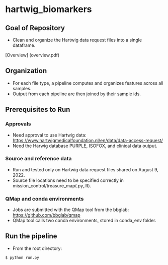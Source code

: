# hartwig_biomarkers

## Goal of Repository
* Clean and organize the Hartwig data request files into a single dataframe. 

[Overview] (overview.pdf)

## Organization
* For each file type, a pipeline computes and organizes features across all samples. 
* Output from each pipeline are then joined by their sample ids.

## Prerequisites to Run

### Approvals
* Need approval to use Hartwig data: https://www.hartwigmedicalfoundation.nl/en/data/data-access-request/ 
* Need the Harwig database PURPLE, ISOFOX, and clinical data output. 

### Source and reference data 
* Run and tested only on Hartwig data request files shared on August 9, 2022.
* Source file locations need to be specified correctly in mission_control/treasure_map(.py,.R).

### QMap and conda environments
* Jobs are submitted with the QMap tool from the bbglab: https://github.com/bbglab/qmap
* QMap tool calls two conda environments, stored in conda_env folder.

## Run the pipeline
* From the root directory:
```
$ python run.py

```
